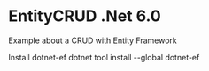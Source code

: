 # EntityCRUD .Net 6.0 
Example about a CRUD with Entity Framework

Install dotnet-ef 
dotnet tool install --global dotnet-ef 
